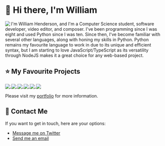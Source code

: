 # 👋 Hi there, I'm William
<img align="left" src="https://github-readme-stats.vercel.app/api?username=w-henderson">
I'm William Henderson, and I'm a Computer Science student, software developer, video editor, and composer. I've been programming since I was eight and used Python since I was ten. Since then, I've become familiar with several other languages, along with honing my skills in Python. Python remains my favourite language to work in due to its unique and efficient syntax, but I am starting to love JavaScript/TypeScript as its versatility through NodeJS makes it a great choice for any web-based project.

## ⭐ My Favourite Projects

<a href="https://github.com/w-henderson/TidesX">
  <img align="center" src="https://github-readme-stats.vercel.app/api/pin/?username=w-henderson&repo=TidesX" />
</a>
<a href="https://github.com/w-henderson/Othello">
  <img align="center" src="https://github-readme-stats.vercel.app/api/pin/?username=w-henderson&repo=Othello" />
</a>
<a href="https://github.com/w-henderson/Unlimited-YouTube-Search">
  <img align="center" src="https://github-readme-stats.vercel.app/api/pin/?username=w-henderson&repo=Unlimited-YouTube-Search" />
</a>
<a href="https://github.com/w-henderson/EMC-Solar-Sailors">
  <img align="center" src="https://github-readme-stats.vercel.app/api/pin/?username=w-henderson&repo=EMC-Solar-Sailors" />
</a>
<a href="https://github.com/w-henderson/FreeTube-Music">
  <img align="center" src="https://github-readme-stats.vercel.app/api/pin/?username=w-henderson&repo=FreeTube-Music" />
</a>
<a href="https://github.com/w-henderson/AIR">
  <img align="center" src="https://github-readme-stats.vercel.app/api/pin/?username=w-henderson&repo=AIR" />
</a>

Please visit my [portfolio](https://w-henderson.github.io) for more information.

## 💬 Contact Me
If you want to get in touch, here are your options:
- [Message me on Twitter](https://twitter.com/realcooltomato)
- [Send me an email](mailto:william-henderson@outlook.com)
